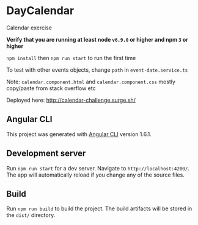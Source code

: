 # DayCalendar

Calendar exercise

**Verify that you are running at least node `v6.9.0` or higher and npm `3` or higher**

`npm install` then `npm run start` to run the first time

To test with other events objects, change `path` in `event-date.service.ts`

Note: `calendar.component.html` and `calendar.component.css` mostly copy/paste from stack overflow etc

Deployed here: http://calendar-challenge.surge.sh/

## Angular CLI

This project was generated with [Angular CLI](https://github.com/angular/angular-cli) version 1.6.1.

## Development server

Run `npm run start` for a dev server. Navigate to `http://localhost:4200/`. The app will automatically reload if you change any of the source files.

## Build

Run `npm run build` to build the project. The build artifacts will be stored in the `dist/` directory.
